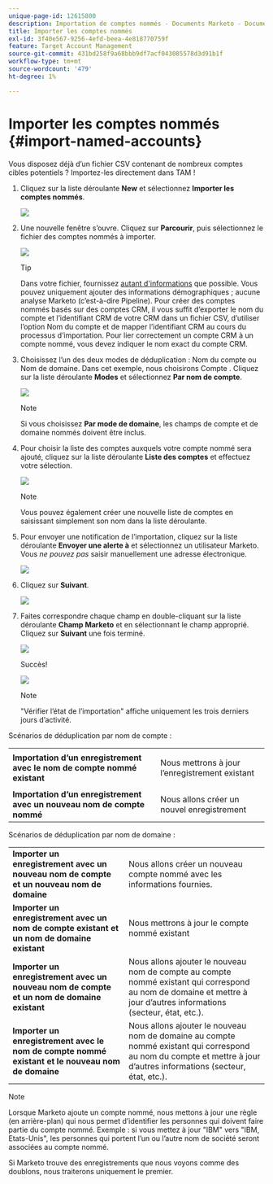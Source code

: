 ```yaml
---
unique-page-id: 12615800
description: Importation de comptes nommés - Documents Marketo - Documentation du produit
title: Importer les comptes nommés
exl-id: 3f40e567-9256-4efd-beea-4e818770759f
feature: Target Account Management
source-git-commit: 431bd258f9a68bbb9df7acf043085578d3d91b1f
workflow-type: tm+mt
source-wordcount: '479'
ht-degree: 1%

---
```


# Importer les comptes nommés {#import-named-accounts}

Vous disposez déjà d’un fichier CSV contenant de nombreux comptes cibles potentiels ? Importez-les directement dans TAM !

1. Cliquez sur la liste déroulante **New** et sélectionnez **Importer les comptes nommés**.

   ![](assets/inaone.png)

1. Une nouvelle fenêtre s’ouvre. Cliquez sur **Parcourir**, puis sélectionnez le fichier des comptes nommés à importer.

   ![](assets/inatwo.png)

   >[!TIP]
   >
   >Dans votre fichier, fournissez [autant d&#39;informations](/help/marketo/product-docs/target-account-management/target/named-accounts/named-account-overview.md#named-account-attributes) que possible. Vous pouvez uniquement ajouter des informations démographiques ; aucune analyse Marketo (c’est-à-dire Pipeline). Pour créer des comptes nommés basés sur des comptes CRM, il vous suffit d’exporter le nom du compte et l’identifiant CRM de votre CRM dans un fichier CSV, d’utiliser l’option Nom du compte et de mapper l’identifiant CRM au cours du processus d’importation. Pour lier correctement un compte CRM à un compte nommé, vous devez indiquer le nom exact du compte CRM.

1. Choisissez l’un des deux modes de déduplication : Nom du compte ou Nom de domaine. Dans cet exemple, nous choisirons Compte . Cliquez sur la liste déroulante **Modes** et sélectionnez **Par nom de compte**.

   ![](assets/inathree.png)

   >[!NOTE]
   >
   >Si vous choisissez **Par mode de domaine**, les champs de compte et de domaine nommés doivent être inclus.

1. Pour choisir la liste des comptes auxquels votre compte nommé sera ajouté, cliquez sur la liste déroulante **Liste des comptes** et effectuez votre sélection.

   ![](assets/inafour.png)

   >[!NOTE]
   >
   >Vous pouvez également créer une nouvelle liste de comptes en saisissant simplement son nom dans la liste déroulante.

1. Pour envoyer une notification de l’importation, cliquez sur la liste déroulante **Envoyer une alerte à** et sélectionnez un utilisateur Marketo. Vous _ne pouvez pas_ saisir manuellement une adresse électronique.

   ![](assets/inafive-2.png)

1. Cliquez sur **Suivant**.

   ![](assets/inasix-2.png)

1. Faites correspondre chaque champ en double-cliquant sur la liste déroulante **Champ Marketo** et en sélectionnant le champ approprié. Cliquez sur **Suivant** une fois terminé.

   ![](assets/inaseven.png)

   Succès!

   ![](assets/inanine.png)

   >[!NOTE]
   >
   >&quot;Vérifier l’état de l’importation&quot; affiche uniquement les trois derniers jours d’activité.

Scénarios de déduplication par nom de compte :

<table> 
 <tbody> 
  <tr> 
   <td><strong>Importation d’un enregistrement avec le nom de compte nommé existant</strong></td> 
   <td><p>Nous mettrons à jour l’enregistrement existant</p></td> 
  </tr> 
  <tr> 
   <td><strong>Importation d’un enregistrement avec un nouveau nom de compte nommé</strong></td> 
   <td>Nous allons créer un nouvel enregistrement</td> 
  </tr> 
 </tbody> 
</table>

Scénarios de déduplication par nom de domaine :

<table> 
 <tbody> 
  <tr> 
   <td><strong>Importer un enregistrement avec un nouveau nom de compte et un nouveau nom de domaine</strong></td> 
   <td>Nous allons créer un nouveau compte nommé avec les informations fournies.</td> 
  </tr> 
  <tr> 
   <td><strong>Importer un enregistrement avec un nom de compte existant et un nom de domaine existant</strong></td> 
   <td>Nous mettrons à jour le compte nommé existant</td> 
  </tr> 
   <tr> 
   <td><strong>Importer un enregistrement avec un nouveau nom de compte et un nom de domaine existant</strong></td> 
   <td>Nous allons ajouter le nouveau nom de compte au compte nommé existant qui correspond au nom de domaine et mettre à jour d’autres informations (secteur, état, etc.).</td> 
  </tr> 
  <tr> 
   <td><strong>Importer un enregistrement avec le nom de compte nommé existant et le nouveau nom de domaine</strong></td> 
   <td>Nous allons ajouter le nouveau nom de domaine au compte nommé existant qui correspond au nom du compte et mettre à jour d’autres informations (secteur, état, etc.).</td> 
  </tr> 
 </tbody> 
</table>

>[!NOTE]
>
>Lorsque Marketo ajoute un compte nommé, nous mettons à jour une règle (en arrière-plan) qui nous permet d’identifier les personnes qui doivent faire partie du compte nommé. Exemple : si vous mettez à jour &quot;IBM&quot; vers &quot;IBM, Etats-Unis&quot;, les personnes qui portent l’un ou l’autre nom de société seront associées au compte nommé.

Si Marketo trouve des enregistrements que nous voyons comme des doublons, nous traiterons uniquement le premier.
